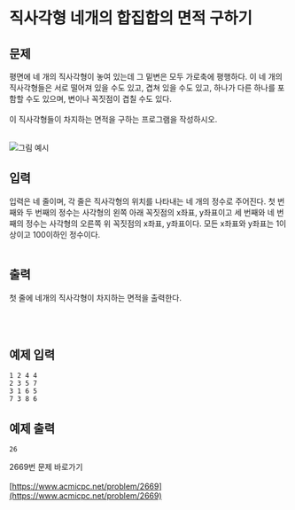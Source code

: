 <h1> 직사각형 네개의 합집합의 면적 구하기 </h1>
<h2> 문제 </h2>
 평면에 네 개의 직사각형이 놓여 있는데 그 밑변은 모두 가로축에 평행하다. 이 네 개의 직사각형들은 서로 떨어져 있을 수도 있고, 겹쳐 있을 수도 있고, 하나가 다른 하나를 포함할 수도 있으며, 변이나 꼭짓점이 겹칠 수도 있다.
</br></br>
이 직사각형들이 차지하는 면적을 구하는 프로그램을 작성하시오.
</br></br>

![그림 예시](https://www.acmicpc.net/upload/images/8vR77Ew2O2PqvZ1lER716.png)  

<h2>입력</h2>
입력은 네 줄이며, 각 줄은 직사각형의 위치를 나타내는 네 개의 정수로 주어진다. 첫 번째와 두 번째의 정수는 사각형의 왼쪽 아래 꼭짓점의 x좌표, y좌표이고 세 번째와 네 번째의 정수는 사각형의 오른쪽 위 꼭짓점의 x좌표, y좌표이다. 모든 x좌표와 y좌표는 1이상이고 100이하인 정수이다.</br></br>

<h2>출력</h2>
첫 줄에 네개의 직사각형이 차지하는 면적을 출력한다.

</br></br>

<h2>예제 입력</h2>

```
1 2 4 4
2 3 5 7
3 1 6 5
7 3 8 6
```

<h2>예제 출력</h2>

```
26
```

2669번 문제 바로가기</br> </br>
[https://www.acmicpc.net/problem/2669](https://www.acmicpc.net/problem/2669)